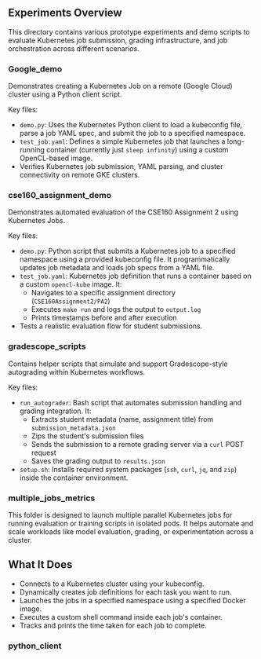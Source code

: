 ## Experiments Overview

This directory contains various prototype experiments and demo scripts to evaluate Kubernetes job submission, grading infrastructure, and job orchestration across different scenarios.

### Google_demo
Demonstrates creating a Kubernetes Job on a remote (Google Cloud) cluster using a Python client script.

Key files:
- `demo.py`: Uses the Kubernetes Python client to load a kubeconfig file, parse a job YAML spec, and submit the job to a specified namespace.
- `test_job.yaml`: Defines a simple Kubernetes job that launches a long-running container (currently just `sleep infinity`) using a custom OpenCL-based image.
- Verifies Kubernetes job submission, YAML parsing, and cluster connectivity on remote GKE clusters.

### cse160_assignment_demo
Demonstrates automated evaluation of the CSE160 Assignment 2 using Kubernetes Jobs.

Key files:
- `demo.py`: Python script that submits a Kubernetes job to a specified namespace using a provided kubeconfig file. It programmatically updates job metadata and loads job specs from a YAML file.
- `test_job.yaml`: Kubernetes job definition that runs a container based on a custom `opencl-kube` image. It:
  - Navigates to a specific assignment directory (`CSE160Assignment2/PA2`)
  - Executes `make run` and logs the output to `output.log`
  - Prints timestamps before and after execution
- Tests a realistic evaluation flow for student submissions.


### gradescope_scripts
Contains helper scripts that simulate and support Gradescope-style autograding within Kubernetes workflows.

Key files:
- `run_autograder`: Bash script that automates submission handling and grading integration. It:
  - Extracts student metadata (name, assignment title) from `submission_metadata.json`
  - Zips the student's submission files
  - Sends the submission to a remote grading server via a `curl` POST request
  - Saves the grading output to `results.json`
- `setup.sh`: Installs required system packages (`ssh`, `curl`, `jq`, and `zip`) inside the container environment.

### multiple_jobs_metrics
This folder is designed to launch multiple parallel Kubernetes jobs for running evaluation or training scripts in isolated pods. It helps automate and scale workloads like model evaluation, grading, or experimentation across a cluster.

## What It Does

- Connects to a Kubernetes cluster using your kubeconfig.
- Dynamically creates job definitions for each task you want to run.
- Launches the jobs in a specified namespace using a specified Docker image.
- Executes a custom shell command inside each job's container.
- Tracks and prints the time taken for each job to complete.

### python_client

